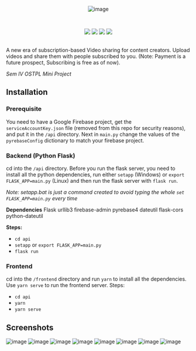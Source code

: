 <div align="center">
  
  ![image](https://user-images.githubusercontent.com/53081208/117554459-7e350c00-b075-11eb-9791-9770e68b2be0.png)
  
</div>

<div align="center">
<br />
  
[![](https://img.shields.io/badge/Made_with-Python-yellow?style=for-the-badge&logo=python)](https://python.org/) 
[![](https://img.shields.io/badge/Made_with-Flask-lightgrey?style=for-the-badge&logo=flask)](https://flask.palletsprojects.com/en/1.1.x/) 
[![](https://img.shields.io/badge/Made_with-Vue-brightgreen?style=for-the-badge&logo=vue.js)](https://vuejs.org/) 
[![](https://img.shields.io/badge/Made_with-Vuetify-blue?style=for-the-badge&logo=vuetify)](https://vuetifyjs.com/) 

</div>
<br />
A new era of subscription-based Video sharing for content creators. Upload videos and share them with people subscribed to you. (Note: Payment is a future prospect, Subscribing is free as of now).

*Sem IV OSTPL Mini Project*

## Installation

### Prerequisite
You need to have a Google Firebase project, get the `serviceAccountKey.json` file (removed from this repo for security reasons), and put it in the `/api` directory. Next in `main.py` change the values of the `pyrebaseConfig` dictionary to match your firebase project.

### Backend (Python Flask)
cd into the `/api` directory. Before you run the flask server, you need to install all the python dependencies, run either `setapp` (Windows) or `export FLASK_APP=main.py` (Linux) and then run the flask server with `flask run`.

*Note: setapp.bat is just a command created to avoid typing the whole `set FLASK_APP=main.py` every time*

**Dependencies**
Flask
urllib3
firebase-admin
pyrebase4
dateutil
flask-cors
python-dateutil

**Steps:**
- `cd api`
- `setapp` or `export FLASK_APP=main.py`
- `flask run`

### Frontend
cd into the `/frontend` directory and run `yarn` to install all the dependencies. Use `yarn serve` to run the frontend server.
Steps:
- `cd api`
- `yarn`
- `yarn serve`

## Screenshots
![image](https://user-images.githubusercontent.com/53081208/117554544-f7346380-b075-11eb-9791-b2042d46ac0c.png)
![image](https://user-images.githubusercontent.com/53081208/117554557-159a5f00-b076-11eb-9e78-d4c3f8f83d35.png)
![image](https://user-images.githubusercontent.com/53081208/117554568-32369700-b076-11eb-9c7e-ecbcaa9faef7.png)
![image](https://user-images.githubusercontent.com/53081208/117554585-3f538600-b076-11eb-8ef8-c5964b9c057e.png)
![image](https://user-images.githubusercontent.com/53081208/117554609-6ad67080-b076-11eb-8069-6b7902819046.png)
![image](https://user-images.githubusercontent.com/53081208/117554625-8772a880-b076-11eb-99f3-471f70eb7270.png)
![image](https://user-images.githubusercontent.com/53081208/117554596-54c8b000-b076-11eb-8cf1-235b6b78a635.png)
![image](https://user-images.githubusercontent.com/53081208/117554641-9b1e0f00-b076-11eb-9055-d5cfee9d9e87.png)

